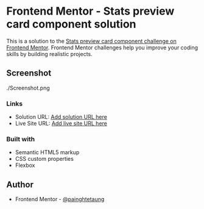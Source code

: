 # Frontend Mentor - Stats preview card component solution

This is a solution to the [Stats preview card component challenge on Frontend Mentor](https://www.frontendmentor.io/challenges/stats-preview-card-component-8JqbgoU62). Frontend Mentor challenges help you improve your coding skills by building realistic projects.

## Screenshot

./Screenshot.png

### Links

- Solution URL: [Add solution URL here](https://www.frontendmentor.io/solutions/order-summary-component-using-html-css-flexbox-G_V8bu5Xg)
- Live Site URL: [Add live site URL here](https://painghtetaung.github.io/frontend-mentor/stats-preview-card/)

### Built with

- Semantic HTML5 markup
- CSS custom properties
- Flexbox

## Author

- Frontend Mentor - [@painghtetaung](https://www.frontendmentor.io/profile/painghtetaung)
